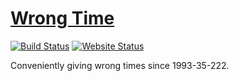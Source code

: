 # [Wrong Time](http://wrongtime.date)
[![Build Status](https://travis-ci.org/mattmatters/wrongTime.svg?branch=master)](https://travis-ci.org/mattmatters/wrongTime)
[![Website Status](https://img.shields.io/website-up-down-green-red/http/wrongtime.date.svg?label=WebsiteStatus)](http://wrongtime.date)

Conveniently giving wrong times since 1993-35-222.

